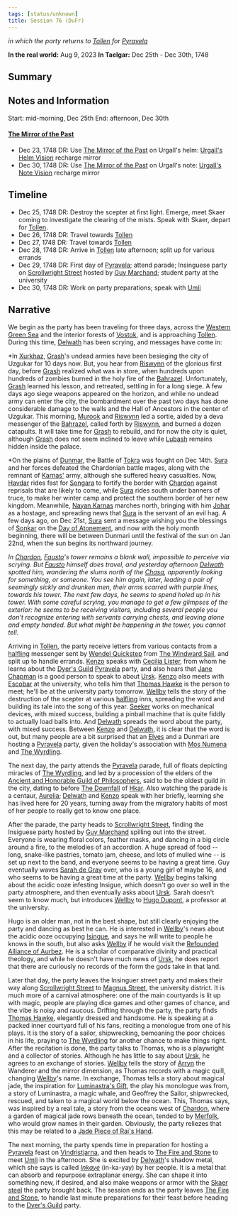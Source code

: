 ```yaml
---
tags: [status/unknown]
title: Session 76 (DuFr)
---
```

*in which the party returns to [Tollen](<../../../gazetteer/western-green-sea/tollen/tollen.md>) for [Pyravela](<../../../time/holidays-and-festivals/pyravela.md>)*

**In the real world:** Aug 9, 2023
**In Taelgar:**  Dec 25th - Dec 30th, 1748
## Summary

## Notes and Information

Start: mid-morning, Dec 25th
End: afternoon, Dec 30th
#### [The Mirror of the Past](<../treasure/treasure-from-stormcaller-tower/the-mirror-of-the-past.md>)
- Dec 23, 1748 DR: Use [The Mirror of the Past](<../treasure/treasure-from-stormcaller-tower/the-mirror-of-the-past.md>) on Urgall's helm: [Urgall's Helm Vision](<../mirror-visions/urgall-s-helm-vision.md>) recharge mirror
 - Dec 30, 1748 DR: Use [The Mirror of the Past](<../treasure/treasure-from-stormcaller-tower/the-mirror-of-the-past.md>) on Urgall's note: [Urgall's Note Vision](<../mirror-visions/urgall-s-note-vision.md>) recharge mirror
## Timeline 
- Dec 25, 1748 DR: Destroy the scepter at first light. Emerge, meet Skaer coming to investigate the clearing of the mists. Speak with Skaer, depart for [Tollen](<../../../gazetteer/western-green-sea/tollen/tollen.md>).
- Dec 26, 1748 DR: Travel towards [Tollen](<../../../gazetteer/western-green-sea/tollen/tollen.md>)
- Dec 27, 1748 DR: Travel towards [Tollen](<../../../gazetteer/western-green-sea/tollen/tollen.md>)
- Dec 28, 1748 DR: Arrive in [Tollen](<../../../gazetteer/western-green-sea/tollen/tollen.md>) late afternoon; split up for various errands
- Dec 29, 1748 DR: First day of [Pyravela](<../../../time/holidays-and-festivals/pyravela.md>); attend parade; Insinguese party on [Scrollwright Street](<../../../gazetteer/western-green-sea/tollen/scrollwright-street.md>) hosted by [Guy Marchand](<../../../people/tollenders/guy-marchand.md>); student party at the university
- Dec 30, 1748 DR: Work on party preparations; speak with [Umli](<../../../people/other-nonhumans/umli.md>) 
## Narrative

We begin as the party has been traveling for three days, across the [Western Green Sea](<../../../gazetteer/western-green-sea/western-green-sea.md>) and the interior forests of [Vostok](<../../../gazetteer/western-green-sea/vostok/vostok.md>), and is approaching [Tollen](<../../../gazetteer/western-green-sea/tollen/tollen.md>). During this time, [Delwath](<../../../people/pcs/dunmar-fellowship/delwath.md>) has been scrying, and messages have come in:

*In [Xurkhaz](<../../../gazetteer/istaros-watershed/xurkhaz/xurkhaz.md>), [Grash](<../../../people/other-nonhumans/grash.md>)'s undead armies have been besieging the city of Uzgukar for 10 days now. But, you hear from [Riswynn](<../../../people/pcs/dunmar-fellowship/riswynn.md>) of the glorious first day, before [Grash](<../../../people/other-nonhumans/grash.md>) realized what was in store, when hundreds upon hundreds of zombies burned in the holy fire of the [Bahrazel](<../../../cosmology/gods/embodied-gods/bahrazel.md>). Unfortunately, [Grash](<../../../people/other-nonhumans/grash.md>) learned his lesson, and retreated, settling in for a long siege. A few days ago siege weapons appeared on the horizon, and while no undead army can enter the city, the bombardment over the past two days has done considerable damage to the walls and the Hall of Ancestors in the center of Uzgukar. This morning, [Murook](<../../../people/orcs/murook.md>) and [Riswynn](<../../../people/pcs/dunmar-fellowship/riswynn.md>) led a sortie, aided by a deva messenger of the [Bahrazel](<../../../cosmology/gods/embodied-gods/bahrazel.md>), called forth by [Riswynn](<../../../people/pcs/dunmar-fellowship/riswynn.md>), and burned a dozen catapults. It will take time for [Grash](<../../../people/other-nonhumans/grash.md>) to rebuild, and for now the city is quiet, although [Grash](<../../../people/other-nonhumans/grash.md>) does not seem inclined to leave while [Lubash](<../../../people/orcs/lubash.md>) remains hidden inside the palace.

*On the plains of [Dunmar](<../../../gazetteer/greater-dunmar/realms/dunmar/dunmar.md>), the Battle of [Tokra](<../../../gazetteer/greater-dunmar/realms/dunmar/central-dunmar/tokra/tokra.md>) was fought on Dec 14th. [Sura](<../../../people/dunmari/sura.md>) and her forces defeated the Chardonian battle mages, along with the remnant of [Karnas'](<../../../people/dunmari/nayan-karnas.md>) army, although she suffered heavy casualties. Now, [Havdar](<../../../people/dunmari/havdar.md>) rides fast for [Songara](<../../../gazetteer/greater-dunmar/realms/dunmar/central-dunmar/songara.md>) to fortify the border with [Chardon](<../../../gazetteer/west-coast/chardonian-empire/chardon/chardon.md>) against reprisals that are likely to come, while [Sura](<../../../people/dunmari/sura.md>) rides south under banners of truce, to make her winter camp and protect the southern border of her new kingdom. Meanwhile, [Nayan Karnas](<../../../people/dunmari/nayan-karnas.md>) marches north, bringing with him [Johar](<../../../people/dunmari/johar.md>) as a hostage, and spreading news that [Sura](<../../../people/dunmari/sura.md>) is the servant of an evil hag. A few days ago, on Dec 21st, [Sura](<../../../people/dunmari/sura.md>) sent a message wishing you the blessings of [Sonkar](<../../../cosmology/gods/incorporeal-gods/dunmari/sonkar.md>) on the [Day of Atonement](<../../../time/holidays-and-festivals/dunmari-festivals/day-of-atonement.md>), and now with the holy month beginning, there will be between Dunmari until the festival of the sun on Jan 22nd, when the sun begins its northward journey. 

*In [Chardon](<../../../gazetteer/west-coast/chardonian-empire/chardon/chardon.md>), [Fausto](<../../../people/chardonians/fausto.md>)'s tower remains a blank wall, impossible to perceive via scrying. But [Fausto](<../../../people/chardonians/fausto.md>) himself does travel, and yesterday afternoon [Delwath](<../../../people/pcs/dunmar-fellowship/delwath.md>) spotted him, wandering the slums north of the [Chasa](<../../../gazetteer/chasa-nahadi-watershed/rivers/chasa.md>), apparently looking for something, or someone. You see him again, later, leading a pair of seemingly sickly and drunken men, their arms scarred with purple lines, towards his tower. The next few days, he seems to spend holed up in his tower. With some careful scrying, you manage to get a few glimpses of the exterior: he seems to be receiving visitors, including several people you don't recognize entering with servants carrying chests, and leaving alone and empty handed. But what might be happening in the tower, you cannot tell.* 

Arriving in [Tollen](<../../../gazetteer/western-green-sea/tollen/tollen.md>), the party receive letters from various contacts from a [halfling](<../../../species/children-of-the-embodied-gods/halflings/halflings.md>) messenger sent by [Wendel Quickstep](<../../../people/halflings/wendel-quickstep.md>) from [The Windward Sail](<../../../gazetteer/western-green-sea/tollen/the-windward-sail.md>), and split up to handle errands. [Kenzo](<../../../people/pcs/dunmar-fellowship/kenzo.md>) speaks with [Cecilia Lister](<../../../people/tollenders/cecilia-lister.md>), from whom he learns about the [Dyer's Guild](<../../../groups/tollen-guilds/dyer-s-guild.md>) [Pyravela](<../../../time/holidays-and-festivals/pyravela.md>) party, and also hears that [Jane Chapman](<../../../people/tollenders/jane-chapman.md>) is a good person to speak to about [Ursk](<../../../gazetteer/northern-green-sea/ursk.md>). [Kenzo](<../../../people/pcs/dunmar-fellowship/kenzo.md>) also meets with [Escobar](<../../../people/tollenders/escobar-garavito.md>) at the university, who tells him that [Thomas Hawke](<../../../people/tollenders/thomas-hawke.md>) is the person to meet; he'll be at the university party tomorrow. [Wellby](<../../../people/pcs/dunmar-fellowship/wellby.md>) tells the story of the destruction of the scepter at various [halfling](<../../../species/children-of-the-embodied-gods/halflings/halflings.md>) inns, spreading the word and building its tale into the song of this year. [Seeker](<../../../people/pcs/dunmar-fellowship/seeker.md>) works on mechanical devices, with mixed success, building a pinball machine that is quite fiddly to actually load balls into. And [Delwath](<../../../people/pcs/dunmar-fellowship/delwath.md>) spreads the word about the party, with mixed success. Between [Kenzo](<../../../people/pcs/dunmar-fellowship/kenzo.md>) and [Delwath](<../../../people/pcs/dunmar-fellowship/delwath.md>), it is clear that the word is out, but many people are a bit surprised that an [Elves](<../../../species/children-of-the-embodied-gods/elves/elves.md>) and a Dunmari are hosting a [Pyravela](<../../../time/holidays-and-festivals/pyravela.md>) party, given the holiday's association with [Mos Numena](<../../../cosmology/religions/mos-numena.md>) and [The Wyrdling](<../../../cosmology/gods/incorporeal-gods/mos-numena/the-wyrdling.md>).

The next day, the party attends the [Pyravela](<../../../time/holidays-and-festivals/pyravela.md>) parade, full of floats depicting miracles of [The Wyrdling](<../../../cosmology/gods/incorporeal-gods/mos-numena/the-wyrdling.md>), and led by a procession of the elders of the [Ancient and Honorable Guild of Philosophers](<../../../groups/tollen-guilds/ancient-and-honorable-guild-of-philosophers.md>), said to be the oldest guild in the city, dating to before [The Downfall](<../../../events/ancient/the-downfall.md>) of [Hkar](<../../../history/pre-downfall/hkar.md>). Also watching the parade is a centaur, [Aurelia](<../../../people/other-nonhumans/aurelia.md>); [Delwath](<../../../people/pcs/dunmar-fellowship/delwath.md>) and [Kenzo](<../../../people/pcs/dunmar-fellowship/kenzo.md>) speak with her briefly, learning she has lived here for 20 years, turning away from the migratory habits of most of her people to really get to know one place. 

After the parade, the party heads to [Scrollwright Street](<../../../gazetteer/western-green-sea/tollen/scrollwright-street.md>), finding the Insiguese party hosted by [Guy Marchand](<../../../people/tollenders/guy-marchand.md>) spilling out into the street. Everyone is wearing floral colors, feather masks, and dancing in a big circle around a fire, to the melodies of an accordion. A huge spread of food -- long, snake-like pastries, tomato jam,  cheese, and lots of mulled wine -- is set up next to the band, and everyone seems to be having a great time. Guy eventually waves [Sarah de Gray](<../../../people/tollenders/sarah-de-gray.md>) over, who is a young girl of maybe 16, and who seems to be having a great time at the party. [Wellby](<../../../people/pcs/dunmar-fellowship/wellby.md>) begins talking about the acidic ooze infesting Insigue, which doesn't go over so well in the party atmosphere, and then eventually asks about [Ursk](<../../../gazetteer/northern-green-sea/ursk.md>). Sarah doesn't seem to know much, but introduces [Wellby](<../../../people/pcs/dunmar-fellowship/wellby.md>) to [Hugo Dupont](<../../../people/tollenders/hugo-dupont.md>), a professor at the university.

Hugo is an older man, not in the best shape, but still clearly enjoying the party and dancing as best he can. He is interested in [Wellby](<../../../people/pcs/dunmar-fellowship/wellby.md>)'s news about the acidic ooze occupying [Isingue](<../../../gazetteer/istaros-watershed/isingue.md>), and says he will write to people he knows in the south, but also asks [Wellby](<../../../people/pcs/dunmar-fellowship/wellby.md>) if he would visit the [Refounded Alliance of Aurbez](<../../../gazetteer/greater-sembara/refounded-alliance-of-aurbez/refounded-alliance-of-aurbez.md>). He is a scholar of comparative divinity and practical theology, and while he doesn't have much news of [Ursk](<../../../gazetteer/northern-green-sea/ursk.md>), he does report that there are curiously no records of the form the gods take in that land. 

Later that day, the party leaves the Insinguer street party and makes their way along [Scrollwright Street](<../../../gazetteer/western-green-sea/tollen/scrollwright-street.md>) to [Magnus Street](<../../../gazetteer/western-green-sea/tollen/magnus-street.md>), the university district. It is much more of a carnival atmosphere: one of the main courtyards is lit up with magic, people are playing dice games and other games of chance, and the vibe is noisy and raucous. Drifting through the party, the party finds [Thomas Hawke](<../../../people/tollenders/thomas-hawke.md>), elegantly dressed and handsome. He is speaking at a packed inner courtyard full of his fans, reciting a monologue from one of his plays. It is the story of a sailor, shipwrecking, bemoaning the poor choices in his life, praying to [The Wyrdling](<../../../cosmology/gods/incorporeal-gods/mos-numena/the-wyrdling.md>) for another chance to make things right. After the recitation is done, the party talks to Thomas, who is a playwright and a collector of stories. Although he has little to say about [Ursk](<../../../gazetteer/northern-green-sea/ursk.md>), he agrees to an exchange of stories. [Wellby](<../../../people/pcs/dunmar-fellowship/wellby.md>) tells the story of [Arryn](<../../../people/other-humans/arryn.md>) the Wanderer and the mirror dimension, as Thomas records with a magic quill, changing [Wellby](<../../../people/pcs/dunmar-fellowship/wellby.md>)'s name. In exchange, Thomas tells a story about magical jade, the inspiration for [Luminastra's Gift](<../../../things/books/luminastra-s-gift.md>), the play his monologue was from, a story of Luminastra, a magic whale, and Geoffrey the Sailor, shipwrecked, rescued, and taken to a magical world below the ocean. This, Thomas says, was inspired by a real tale, a story from the oceans west of [Chardon](<../../../gazetteer/west-coast/chardonian-empire/chardon/chardon.md>), where a garden of magical jade rows beneath the ocean, tended to by [Merfolk](<../../../species/unusual-species/merfolk/merfolk.md>), who would grow names in their garden. Obviously, the party reliezes that this may be related to a [Jade Piece of Rai's Hand](<../treasure/gifts-and-heirlooms/jade-piece-of-rai-s-hand.md>).  

The next morning, the party spends time in preparation for hosting a [Pyravela](<../../../time/holidays-and-festivals/pyravela.md>) feast on [Vindristjarna](<../../../things/ships/vindristjarna.md>), and then heads to [The Fire and Stone](<../../../gazetteer/western-green-sea/tollen/the-fire-and-stone.md>) to meet [Umli](<../../../people/other-nonhumans/umli.md>) in the afternoon. She is excited by [Delwath](<../../../people/pcs/dunmar-fellowship/delwath.md>)'s shadow metal, which she says is called *[Inkaye](<../../../things/materials/inkaye.md>)* (in-ka-yay) by her people. It is a metal that can absorb and repurpose extraplanar energy. She can shape it into something new, if desired, and also make weapons or armor with the [Skaer steel](<../../../things/materials/skaer-steel.md>) the party brought back. The session ends as the party leaves [The Fire and Stone](<../../../gazetteer/western-green-sea/tollen/the-fire-and-stone.md>), to handle last minute preparations for their feast before heading to the [Dyer's Guild](<../../../groups/tollen-guilds/dyer-s-guild.md>) party.  
